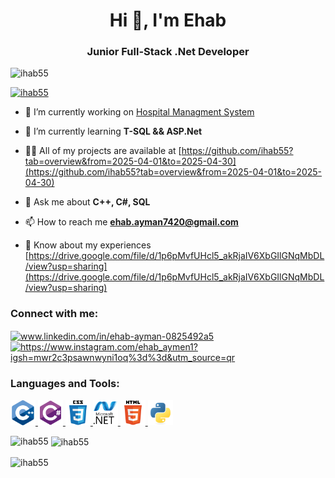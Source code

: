 <h1 align="center">Hi 👋, I'm Ehab</h1>
<h3 align="center">Junior Full-Stack .Net Developer</h3>

<p align="left"> <img src="https://komarev.com/ghpvc/?username=ihab55&label=Profile%20views&color=0e75b6&style=flat" alt="ihab55" /> </p>

<p align="left"> <a href="https://github.com/ryo-ma/github-profile-trophy"><img src="https://github-profile-trophy.vercel.app/?username=ihab55" alt="ihab55" /></a> </p>

- 🔭 I’m currently working on [Hospital Managment System](https://github.com/ihab55/GU-Hospital-management-System-)

- 🌱 I’m currently learning **T-SQL && ASP.Net**

- 👨‍💻 All of my projects are available at [https://github.com/ihab55?tab=overview&from=2025-04-01&to=2025-04-30](https://github.com/ihab55?tab=overview&from=2025-04-01&to=2025-04-30)

- 💬 Ask me about **C++, C#, SQL**

- 📫 How to reach me **ehab.ayman7420@gmail.com**

- 📄 Know about my experiences [https://drive.google.com/file/d/1p6pMvfUHcl5_akRjaIV6XbGIlGNqMbDL/view?usp=sharing](https://drive.google.com/file/d/1p6pMvfUHcl5_akRjaIV6XbGIlGNqMbDL/view?usp=sharing)

<h3 align="left">Connect with me:</h3>
<p align="left">
<a href="https://www.linkedin.com/in/ehab-ayman-0825492a5/" target="blank"><img align="center" src="https://raw.githubusercontent.com/rahuldkjain/github-profile-readme-generator/master/src/images/icons/Social/linked-in-alt.svg" alt="www.linkedin.com/in/ehab-ayman-0825492a5" height="30" width="40" /></a>
<a href="https://instagram.com/https://www.instagram.com/ehab_aymen1?igsh=mwr2c3psawnwyni1oq%3d%3d&utm_source=qr" target="blank"><img align="center" src="https://raw.githubusercontent.com/rahuldkjain/github-profile-readme-generator/master/src/images/icons/Social/instagram.svg" alt="https://www.instagram.com/ehab_aymen1?igsh=mwr2c3psawnwyni1oq%3d%3d&utm_source=qr" height="30" width="40" /></a>
</p>

<h3 align="left">Languages and Tools:</h3>
<p align="left"> <a href="https://www.w3schools.com/cpp/" target="_blank" rel="noreferrer"> <img src="https://raw.githubusercontent.com/devicons/devicon/master/icons/cplusplus/cplusplus-original.svg" alt="cplusplus" width="40" height="40"/> </a> <a href="https://www.w3schools.com/cs/" target="_blank" rel="noreferrer"> <img src="https://raw.githubusercontent.com/devicons/devicon/master/icons/csharp/csharp-original.svg" alt="csharp" width="40" height="40"/> </a> <a href="https://www.w3schools.com/css/" target="_blank" rel="noreferrer"> <img src="https://raw.githubusercontent.com/devicons/devicon/master/icons/css3/css3-original-wordmark.svg" alt="css3" width="40" height="40"/> </a> <a href="https://dotnet.microsoft.com/" target="_blank" rel="noreferrer"> <img src="https://raw.githubusercontent.com/devicons/devicon/master/icons/dot-net/dot-net-original-wordmark.svg" alt="dotnet" width="40" height="40"/> </a> <a href="https://www.w3.org/html/" target="_blank" rel="noreferrer"> <img src="https://raw.githubusercontent.com/devicons/devicon/master/icons/html5/html5-original-wordmark.svg" alt="html5" width="40" height="40"/> </a> <a href="https://www.python.org" target="_blank" rel="noreferrer"> <img src="https://raw.githubusercontent.com/devicons/devicon/master/icons/python/python-original.svg" alt="python" width="40" height="40"/> </a> </p>

<p><img align="left" src="https://github-readme-stats.vercel.app/api/top-langs?username=ihab55&show_icons=true&locale=en&layout=compact" alt="ihab55" /></p>

<p>&nbsp;<img align="center" src="https://github-readme-stats.vercel.app/api?username=ihab55&show_icons=true&locale=en" alt="ihab55" /></p>

<p><img align="center" src="https://github-readme-streak-stats.herokuapp.com/?user=ihab55&" alt="ihab55" /></p>
